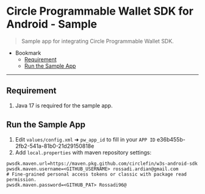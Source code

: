 # Circle Programmable Wallet SDK for Android - Sample

> Sample app for integrating Circle Programmable Wallet SDK.

- Bookmark
  - [Requirement](#prerequisite)
  - [Run the Sample App](#run-the-sample-app)
---


## Requirement

1. Java 17 is required for the sample app.

## Run the Sample App
1. Edit `values/config.xml` ➜ `pw_app_id` to fill in your `APP ID`
e36b455b-2fb2-541a-81b0-21d29150818e
2. Add `local.properties` with maven repository settings:
```properties
pwsdk.maven.url=https://maven.pkg.github.com/circlefin/w3s-android-sdk
pwsdk.maven.username=<GITHUB_USERNAME> rossadi.ardian@gmail.com
# Fine-grained personal access tokens or classic with package read permission.
pwsdk.maven.password=<GITHUB_PAT> Rossadi96@
``` 
